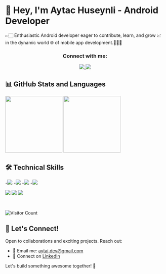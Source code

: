 # 👋 Hey, I'm Aytac Huseynli - Android Developer

👉🏻 Enthusiastic Android developer eager to contribute, learn, and grow 📈 in the dynamic world 🌐 of mobile app development.👩🏻‍💻

<h3 align="center">Connect with me:</h3>
<p align="center">
  <a href="https://linkedin.com/in/aytajh">
    <img src="https://img.shields.io/badge/LinkedIn-0077B5?style=for-the-badge&logo=linkedin&logoColor=white">
  </a>
  <a href="mailto:aytaj.dev@gmail.com">
    <img src="https://img.shields.io/badge/Email-%23D14836?style=for-the-badge&logo=gmail&logoColor=white">
  </a>
</p>

## 📊 GitHub Stats and Languages

<div>
  <img height="180em" src="https://github-readme-stats.vercel.app/api?username=aytachuseynli&show_icons=true&count_private=true"/>
  <img height="180em" src="https://github-readme-stats.vercel.app/api/top-langs/?username=aytachuseynli&layout=compact"/>
</div>


## 🛠 Technical Skills

-![](https://img.shields.io/badge/Code-Android-informational?style=flat&logo=android&color=01EB4F)
-![](https://img.shields.io/badge/Code-Firebase-informational?style=flat&logo=firebase&color=orange)
-![](https://img.shields.io/badge/Code-Kotlin-informational?style=flat&logo=kotlin&color=blue)
-![](https://img.shields.io/badge/Code-SQLite-informational?style=flat&logo=SQLite&color=003B57)
<div></div>

![](https://img.shields.io/badge/Tools-Postman-informational?style=flat&logo=Postman&color=orange)
![](https://img.shields.io/badge/Tools-GitHub-informational?style=flat&logo=GitHub&color=181717)
![](https://img.shields.io/badge/Tools-Git-informational?style=flat&logo=Git&color=F05032)


<br>

 ![Visitor Count](https://profile-counter.glitch.me/{aytachuseynli}/count.svg)
 


## 💬 Let's Connect!

Open to collaborations and exciting projects. Reach out:

- 📧 Email me: [aytaj.dev@gmail.com](mailto:aytaj.dev@gmail.com)
- 🔗 Connect on [LinkedIn](https://www.linkedin.com/in/aytajh/)

Let's build something awesome together! 🚀
